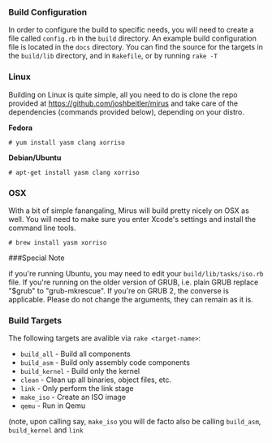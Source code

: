 ### Build Configuration
In order to configure the build to specific needs, you will need to create a file called `config.rb` in the `build` directory.  An example build configuration file is located in the `docs` directory.
You can find the source for the targets in the `build/lib` directory, and in `Rakefile`, or by running `rake -T`

### Linux
Building on Linux is quite simple, all you need to do is clone the repo provided at https://github.com/joshbeitler/mirus and
take care of the dependencies (commands provided below), depending on your distro.

**Fedora**
```
# yum install yasm clang xorriso
```

**Debian/Ubuntu**
```
# apt-get install yasm clang xorriso
```

### OSX
With a bit of simple fanangaling, Mirus will build pretty nicely on OSX as well.  You will need to make sure you enter
Xcode's settings and install the command line tools.

```
# brew install yasm xorriso
```

###Special Note

if you're running Ubuntu, you may need to edit your `build/lib/tasks/iso.rb` file. If you're running on the older version of
GRUB, i.e. plain GRUB replace "$grub" to "grub-mkrescue". If you're on GRUB 2, the converse is applicable. Please do not change
the arguments, they can remain as it is.


### Build Targets
The following targets are avalible via `rake <target-name>`:
* `build_all` - Build all components
* `build_asm` - Build only assembly code components
* `build_kernel` - Build only the kernel
* `clean` - Clean up all binaries, object files, etc.
* `link` - Only perform the link stage
* `make_iso` - Create an ISO image
* `qemu` - Run in Qemu

(note, upon calling say, `make_iso` you will de facto also be calling `build_asm`, `build_kernel` and `link`
